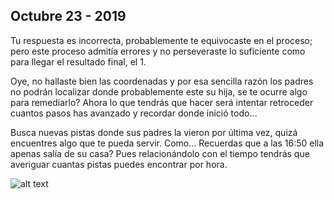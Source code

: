 ## Octubre 23 - 2019

Tu respuesta es incorrecta, probablemente te equivocaste en el proceso; pero este proceso admitía errores y no perseveraste lo suficiente como para llegar el resultado final, el 1.

Oye, no hallaste bien las coordenadas y por esa sencilla razón los padres no podrán localizar donde probablemente este su hija, se te ocurre algo para remediarlo? Ahora lo que tendrás que hacer será intentar retroceder cuantos pasos has avanzado y recordar donde inició todo… 

Busca nuevas pistas donde sus padres la vieron por última vez, quizá encuentres algo que te pueda servir. Como… Recuerdas que a las 16:50 ella apenas salía de su casa? Pues relacionándolo con el tiempo tendrás que averiguar cuantas pistas puedes encontrar por hora.


![alt text](https://github.com/soleil-zero/ella_GN/blob/master/Im%C3%A1genes/3/3.0.jpg "title")
